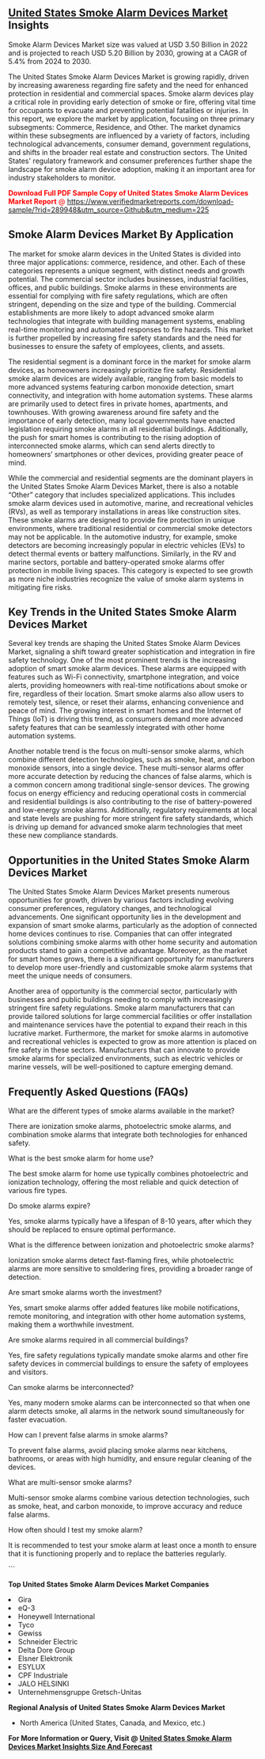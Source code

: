<h2><a href="https://www.verifiedmarketreports.com/download-sample/?rid=289948&amp;utm_source=Github&amp;utm_medium=225" target="_blank">United States Smoke Alarm Devices Market</a> Insights</h2><p>Smoke Alarm Devices Market size was valued at USD 3.50 Billion in 2022 and is projected to reach USD 5.20 Billion by 2030, growing at a CAGR of 5.4% from 2024 to 2030.</p><p> <p>The United States Smoke Alarm Devices Market is growing rapidly, driven by increasing awareness regarding fire safety and the need for enhanced protection in residential and commercial spaces. Smoke alarm devices play a critical role in providing early detection of smoke or fire, offering vital time for occupants to evacuate and preventing potential fatalities or injuries. In this report, we explore the market by application, focusing on three primary subsegments: Commerce, Residence, and Other. The market dynamics within these subsegments are influenced by a variety of factors, including technological advancements, consumer demand, government regulations, and shifts in the broader real estate and construction sectors. The United States' regulatory framework and consumer preferences further shape the landscape for smoke alarm device adoption, making it an important area for industry stakeholders to monitor. <p><span class=""><span style="color: #ff0000;"><strong>Download Full PDF Sample Copy of United States Smoke Alarm Devices Market Report</strong> @ </span><a href="https://www.verifiedmarketreports.com/download-sample/?rid=289948&amp;utm_source=Github&amp;utm_medium=225" target="_blank">https://www.verifiedmarketreports.com/download-sample/?rid=289948&amp;utm_source=Github&amp;utm_medium=225</a></span></p></p> <h2>Smoke Alarm Devices Market By Application</h2> <p>The market for smoke alarm devices in the United States is divided into three major applications: commerce, residence, and other. Each of these categories represents a unique segment, with distinct needs and growth potential. The commercial sector includes businesses, industrial facilities, offices, and public buildings. Smoke alarms in these environments are essential for complying with fire safety regulations, which are often stringent, depending on the size and type of the building. Commercial establishments are more likely to adopt advanced smoke alarm technologies that integrate with building management systems, enabling real-time monitoring and automated responses to fire hazards. This market is further propelled by increasing fire safety standards and the need for businesses to ensure the safety of employees, clients, and assets. <p>The residential segment is a dominant force in the market for smoke alarm devices, as homeowners increasingly prioritize fire safety. Residential smoke alarm devices are widely available, ranging from basic models to more advanced systems featuring carbon monoxide detection, smart connectivity, and integration with home automation systems. These alarms are primarily used to detect fires in private homes, apartments, and townhouses. With growing awareness around fire safety and the importance of early detection, many local governments have enacted legislation requiring smoke alarms in all residential buildings. Additionally, the push for smart homes is contributing to the rising adoption of interconnected smoke alarms, which can send alerts directly to homeowners’ smartphones or other devices, providing greater peace of mind. <p>While the commercial and residential segments are the dominant players in the United States Smoke Alarm Devices Market, there is also a notable “Other” category that includes specialized applications. This includes smoke alarm devices used in automotive, marine, and recreational vehicles (RVs), as well as temporary installations in areas like construction sites. These smoke alarms are designed to provide fire protection in unique environments, where traditional residential or commercial smoke detectors may not be applicable. In the automotive industry, for example, smoke detectors are becoming increasingly popular in electric vehicles (EVs) to detect thermal events or battery malfunctions. Similarly, in the RV and marine sectors, portable and battery-operated smoke alarms offer protection in mobile living spaces. This category is expected to see growth as more niche industries recognize the value of smoke alarm systems in mitigating fire risks. <h2>Key Trends in the United States Smoke Alarm Devices Market</h2> <p>Several key trends are shaping the United States Smoke Alarm Devices Market, signaling a shift toward greater sophistication and integration in fire safety technology. One of the most prominent trends is the increasing adoption of smart smoke alarm devices. These alarms are equipped with features such as Wi-Fi connectivity, smartphone integration, and voice alerts, providing homeowners with real-time notifications about smoke or fire, regardless of their location. Smart smoke alarms also allow users to remotely test, silence, or reset their alarms, enhancing convenience and peace of mind. The growing interest in smart homes and the Internet of Things (IoT) is driving this trend, as consumers demand more advanced safety features that can be seamlessly integrated with other home automation systems. <p>Another notable trend is the focus on multi-sensor smoke alarms, which combine different detection technologies, such as smoke, heat, and carbon monoxide sensors, into a single device. These multi-sensor alarms offer more accurate detection by reducing the chances of false alarms, which is a common concern among traditional single-sensor devices. The growing focus on energy efficiency and reducing operational costs in commercial and residential buildings is also contributing to the rise of battery-powered and low-energy smoke alarms. Additionally, regulatory requirements at local and state levels are pushing for more stringent fire safety standards, which is driving up demand for advanced smoke alarm technologies that meet these new compliance standards. <h2>Opportunities in the United States Smoke Alarm Devices Market</h2> <p>The United States Smoke Alarm Devices Market presents numerous opportunities for growth, driven by various factors including evolving consumer preferences, regulatory changes, and technological advancements. One significant opportunity lies in the development and expansion of smart smoke alarms, particularly as the adoption of connected home devices continues to rise. Companies that can offer integrated solutions combining smoke alarms with other home security and automation products stand to gain a competitive advantage. Moreover, as the market for smart homes grows, there is a significant opportunity for manufacturers to develop more user-friendly and customizable smoke alarm systems that meet the unique needs of consumers. <p>Another area of opportunity is the commercial sector, particularly with businesses and public buildings needing to comply with increasingly stringent fire safety regulations. Smoke alarm manufacturers that can provide tailored solutions for large commercial facilities or offer installation and maintenance services have the potential to expand their reach in this lucrative market. Furthermore, the market for smoke alarms in automotive and recreational vehicles is expected to grow as more attention is placed on fire safety in these sectors. Manufacturers that can innovate to provide smoke alarms for specialized environments, such as electric vehicles or marine vessels, will be well-positioned to capture emerging demand. <h2>Frequently Asked Questions (FAQs)</h2> <p>What are the different types of smoke alarms available in the market? </p> <p>There are ionization smoke alarms, photoelectric smoke alarms, and combination smoke alarms that integrate both technologies for enhanced safety.</p> <p>What is the best smoke alarm for home use? </p> <p>The best smoke alarm for home use typically combines photoelectric and ionization technology, offering the most reliable and quick detection of various fire types.</p> <p>Do smoke alarms expire? </p> <p>Yes, smoke alarms typically have a lifespan of 8-10 years, after which they should be replaced to ensure optimal performance.</p> <p>What is the difference between ionization and photoelectric smoke alarms? </p> <p>Ionization smoke alarms detect fast-flaming fires, while photoelectric alarms are more sensitive to smoldering fires, providing a broader range of detection.</p> <p>Are smart smoke alarms worth the investment? </p> <p>Yes, smart smoke alarms offer added features like mobile notifications, remote monitoring, and integration with other home automation systems, making them a worthwhile investment.</p> <p>Are smoke alarms required in all commercial buildings? </p> <p>Yes, fire safety regulations typically mandate smoke alarms and other fire safety devices in commercial buildings to ensure the safety of employees and visitors.</p> <p>Can smoke alarms be interconnected? </p> <p>Yes, many modern smoke alarms can be interconnected so that when one alarm detects smoke, all alarms in the network sound simultaneously for faster evacuation.</p> <p>How can I prevent false alarms in smoke alarms? </p> <p>To prevent false alarms, avoid placing smoke alarms near kitchens, bathrooms, or areas with high humidity, and ensure regular cleaning of the devices.</p> <p>What are multi-sensor smoke alarms? </p> <p>Multi-sensor smoke alarms combine various detection technologies, such as smoke, heat, and carbon monoxide, to improve accuracy and reduce false alarms.</p> <p>How often should I test my smoke alarm? </p> <p>It is recommended to test your smoke alarm at least once a month to ensure that it is functioning properly and to replace the batteries regularly.</p> ```</p><p><strong>Top United States Smoke Alarm Devices Market Companies</strong></p><div data-test-id=""><p><li>Gira</li><li> eQ-3</li><li> Honeywell International</li><li> Tyco</li><li> Gewiss</li><li> Schneider Electric</li><li> Delta Dore Group</li><li> Elsner Elektronik</li><li> ESYLUX</li><li> CPF Industriale</li><li> JALO HELSINKI</li><li> Unternehmensgruppe Gretsch-Unitas</li></p><div><strong>Regional Analysis of&nbsp;United States Smoke Alarm Devices Market</strong></div><ul><li dir="ltr"><p dir="ltr">North America&nbsp;(United States, Canada, and Mexico, etc.)</p></li></ul><p><strong>For More Information or Query, Visit @&nbsp;</strong><strong><a href="https://www.verifiedmarketreports.com/product/smoke-alarm-devices-market/?utm_source=Github&amp;utm_medium=225" target="_blank">United States Smoke Alarm Devices Market Insights Size And Forecast</a></strong></p></div>
